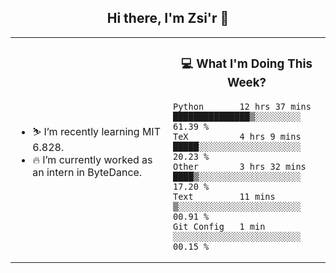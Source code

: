 <h2 align="center"> Hi there, I'm Zsi'r 👋 </h2>

<table>
    <tr>
        <td valign="center" width="50%">
            <ul>
                <li> ⛷️ I’m recently learning MIT 6.828.</li>
                <li> 🔥 I’m currently worked as an intern in ByteDance.</li>
            </ul>
        </td>
       <td valign="top" width="50%">

<h3 align="center"> 💻 What I'm Doing This Week? </h3>

<!--START_SECTION:waka-->
```text
Python       12 hrs 37 mins  ███████████████▒░░░░░░░░░   61.39 % 
TeX          4 hrs 9 mins    █████░░░░░░░░░░░░░░░░░░░░   20.23 % 
Other        3 hrs 32 mins   ████▒░░░░░░░░░░░░░░░░░░░░   17.20 % 
Text         11 mins         ▒░░░░░░░░░░░░░░░░░░░░░░░░   00.91 % 
Git Config   1 min           ░░░░░░░░░░░░░░░░░░░░░░░░░   00.15 % 
```
<!--END_SECTION:waka-->
</td></tr>
</table>
